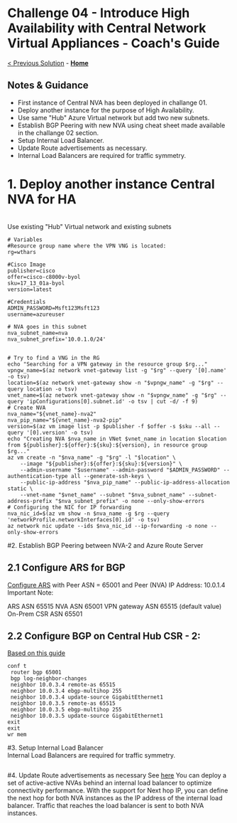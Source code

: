 # Challenge 04 - Introduce High Availability with Central Network Virtual Appliances - Coach's Guide 

[< Previous Solution](./Solution-03.md) - **[Home](./README.md)**
           
## Notes & Guidance

- First instance of Central NVA has been deployed in challange 01. 
- Deploy another instance for the purpose of High Availability.
- Use same "Hub" Azure Virtual network but add two new subnets.
- Establish BGP Peering with new NVA using cheat sheet made available in the challange 02 section.
- Setup Internal Load Balancer.
- Update Route advertisements as necessary. 
- Internal Load Balancers are required for traffic symmetry.

# 1. Deploy another instance Central NVA for HA
</br>Use existing "Hub" Virtual network and existing subnets
```
# Variables
#Resource group name where the VPN VNG is located:
rg=wthars

#Cisco Image
publisher=cisco
offer=cisco-c8000v-byol
sku=17_13_01a-byol
version=latest

#Credentials
ADMIN_PASSWORD=Msft123Msft123
username=azureuser

# NVA goes in this subnet 
nva_subnet_name=nva
nva_subnet_prefix='10.0.1.0/24'


# Try to find a VNG in the RG
echo "Searching for a VPN gateway in the resource group $rg..."
vpngw_name=$(az network vnet-gateway list -g "$rg" --query '[0].name' -o tsv)
location=$(az network vnet-gateway show -n "$vpngw_name" -g "$rg" --query location -o tsv)
vnet_name=$(az network vnet-gateway show -n "$vpngw_name" -g "$rg" --query 'ipConfigurations[0].subnet.id' -o tsv | cut -d/ -f 9)
# Create NVA
nva_name="${vnet_name}-nva2"
nva_pip_name="${vnet_name}-nva2-pip"
version=$(az vm image list -p $publisher -f $offer -s $sku --all --query '[0].version' -o tsv)
echo "Creating NVA $nva_name in VNet $vnet_name in location $location from ${publisher}:${offer}:${sku}:${version}, in resource group $rg..."
az vm create -n "$nva_name" -g "$rg" -l "$location" \
    --image "${publisher}:${offer}:${sku}:${version}" \
    --admin-username "$username" --admin-password "$ADMIN_PASSWORD" --authentication-type all --generate-ssh-keys \
    --public-ip-address "$nva_pip_name" --public-ip-address-allocation static \
    --vnet-name "$vnet_name" --subnet "$nva_subnet_name" --subnet-address-prefix "$nva_subnet_prefix" -o none --only-show-errors
# Configuring the NIC for IP forwarding
nva_nic_id=$(az vm show -n $nva_name -g $rg --query 'networkProfile.networkInterfaces[0].id' -o tsv)
az network nic update --ids $nva_nic_id --ip-forwarding -o none --only-show-errors
```
#2. Establish BGP Peering between NVA-2 and Azure Route Server
## 2.1 Configure ARS for BGP
[Configure ARS](https://learn.microsoft.com/en-us/azure/route-server/quickstart-configure-route-server-portal#set-up-peering-with-nva) with Peer ASN = 65001 and Peer (NVA) IP Address: 10.0.1.4
Important Note:

ARS ASN 65515
NVA ASN 65001
VPN gateway ASN 65515 (default value)
On-Prem CSR ASN 65501

## 2.2 Configure BGP on Central Hub CSR - 2:
[Based on this guide](https://github.com/sada-kubsad/WhatTheHack/blob/master/057-AzureRouteServer/Student/Resources/whatthehackcentralnvachallenge2.md#sample-deployment-script)
```
conf t
 router bgp 65001
 bgp log-neighbor-changes
 neighbor 10.0.3.4 remote-as 65515
 neighbor 10.0.3.4 ebgp-multihop 255
 neighbor 10.0.3.4 update-source GigabitEthernet1
 neighbor 10.0.3.5 remote-as 65515
 neighbor 10.0.3.5 ebgp-multihop 255
 neighbor 10.0.3.5 update-source GigabitEthernet1
exit
exit
wr mem
```
#3. Setup Internal Load Balancer
</br>Internal Load Balancers are required for traffic symmetry.
```
```
#4. Update Route advertisements as necessary
See [here](https://learn.microsoft.com/en-us/azure/route-server/next-hop-ip#active-active-nva-connectivity)
You can deploy a set of active-active NVAs behind an internal load balancer to optimize connectivity performance. With the support for Next hop IP, you can define the next hop for both NVA instances as the IP address of the internal load balancer. Traffic that reaches the load balancer is sent to both NVA instances.
```
```
